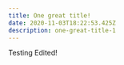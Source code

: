 ```yaml
---
title: One great title!
date: 2020-11-03T18:22:53.425Z
description: one-great-title-1
---
```

Testing Edited!